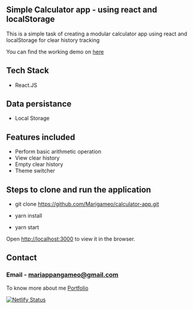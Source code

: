 ## Simple Calculator app - using react and localStorage  

This is a simple task of creating a modular calculator app using react and localStorage for clear history tracking

You can find the working demo on [here](https://calci-app.netlify.app/)

## Tech Stack

* React.JS

## Data persistance

* Local Storage

## Features included
* Perform basic arithmetic operation
* View clear history
* Empty clear history
* Theme switcher

## Steps to clone and run the application

* git clone https://github.com/Marigameo/calculator-app.git

* yarn install 

* yarn start

Open [http://localhost:3000](http://localhost:3000) to view it in the browser.

## Contact 

### Email - mariappangameo@gmail.com

To know more about me [Portfolio](http://mariappan.netlify.com/)

[![Netlify Status](https://api.netlify.com/api/v1/badges/64178189-ede2-475c-a49a-cfc1e6da6346/deploy-status)](https://app.netlify.com/sites/calci-app/deploys)